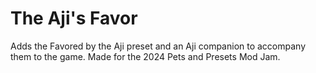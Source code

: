 # The Aji's Favor
Adds the Favored by the Aji preset and an Aji companion to accompany them to the game. Made for the 2024 Pets and Presets Mod Jam.
